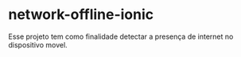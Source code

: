 # network-offline-ionic
Esse projeto tem como finalidade detectar a presença de internet no dispositivo movel.
